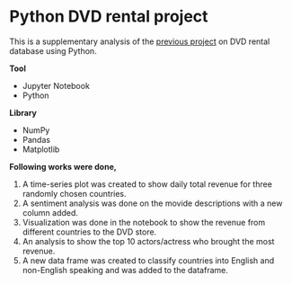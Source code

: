 # Python DVD rental project
 
This is a supplementary analysis of the [previous project](https://github.com/sms06164/SQL-DVD-Rental-DB-project) on DVD rental database using Python.

**Tool**
- Jupyter Notebook
- Python

**Library**
- NumPy
- Pandas
- Matplotlib



**Following works were done,**

1. A time-series plot was created to show daily total revenue for three randomly chosen countries.
2. A sentiment analysis was done on the movide descriptions with a new column added.
3. Visualization was done in the notebook to show the revenue from different countries to the DVD store.
4. An analysis to show the top 10 actors/actress who brought the most revenue.
5. A new data frame was created to classify countries into English and non-English speaking and was added to the dataframe.

